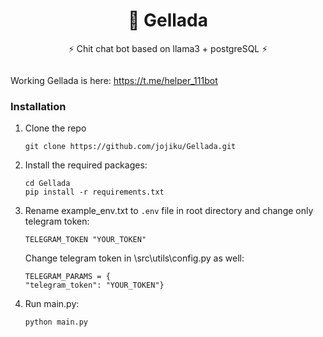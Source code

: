 <div id="top"></div>

<!-- PROJECT LOGO and HEADER -->
<div style="overflow: hidden;">
  <h1 align="center"> 🦊 Gellada </h1>
  <p align="center">
  ⚡ Chit chat bot based on llama3 + postgreSQL ⚡
  </p>
</div>
 


Working Gellada is here: https://t.me/helper_111bot

### Installation

1. Clone the repo
   ```
   git clone https://github.com/jojiku/Gellada.git
   ```
2. Install the required packages:
   ```
   cd Gellada
   pip install -r requirements.txt
   ```
3. Rename example_env.txt to `.env` file in root directory and change only telegram token:
    ```
    TELEGRAM_TOKEN "YOUR_TOKEN"
    ```
    Change telegram token in \src\utils\config.py as well:
    ```
    TELEGRAM_PARAMS = {
    "telegram_token": "YOUR_TOKEN"}
    ```
   
4. Run main.py:
   ```
   python main.py
   ```

